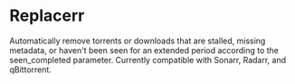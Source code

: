 # Replacerr

Automatically remove torrents or downloads that are stalled, missing metadata, or haven't been seen for an extended period according to the seen_completed parameter. Currently compatible with Sonarr, Radarr, and qBittorrent.